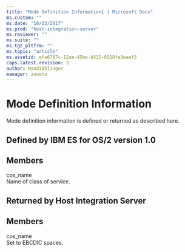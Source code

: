```yaml
---
title: "Mode Definition Information1 | Microsoft Docs"
ms.custom: ""
ms.date: "10/13/2017"
ms.prod: "host-integration-server"
ms.reviewer: ""
ms.suite: ""
ms.tgt_pltfrm: ""
ms.topic: "article"
ms.assetid: efa6787c-12ae-45be-b532-6518fe3eaef3
caps.latest.revision: 3
author: MandiOhlinger
manager: anneta
---
```

# Mode Definition Information
Mode definition information is defined or returned as described here.  
  
## Defined by IBM ES for OS/2 version 1.0  
  
## Members  
 cos_name  
 Name of class of service.  
  
## Returned by Host Integration Server  
  
## Members  
 cos_name  
 Set to EBCDIC spaces.